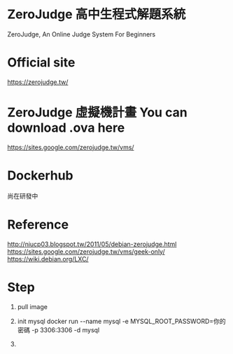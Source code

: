 # ZeroJudge 高中生程式解題系統
ZeroJudge, An Online Judge System For Beginners

# Official site
https://zerojudge.tw/

# ZeroJudge 虛擬機計畫 You can download .ova here
https://sites.google.com/zerojudge.tw/vms/

# Dockerhub
尚在研發中

# Reference
http://niucp03.blogspot.tw/2011/05/debian-zerojudge.html
https://sites.google.com/zerojudge.tw/vms/geek-only/
https://wiki.debian.org/LXC/

# Step
1. pull image


2. init mysql
docker run --name mysql -e MYSQL_ROOT_PASSWORD=你的密碼 -p 3306:3306 -d mysql

3.


